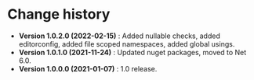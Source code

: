# Change history

* **Version 1.0.2.0 (2022-02-15)** : Added nullable checks, added editorconfig, added file scoped namespaces, added global usings.
* **Version 1.0.1.0 (2021-11-24)** : Updated nuget packages, moved to Net 6.0.
* **Version 1.0.0.0 (2021-01-07)** : 1.0 release.